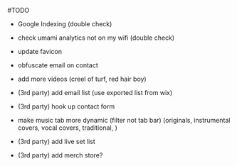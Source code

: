 #TODO 

- Google Indexing (double check)
- check umami analytics not on my wifi (double check)
- update favicon
- obfuscate email on contact

- add more videos (creel of turf, red hair boy)
- (3rd party) add email list (use exported list from wix)
- (3rd party) hook up contact form
- make music tab more dynamic (filter not tab bar) (originals, instrumental covers, vocal covers, traditional, )
- (3rd party) add live set list
- (3rd party) add merch store?

